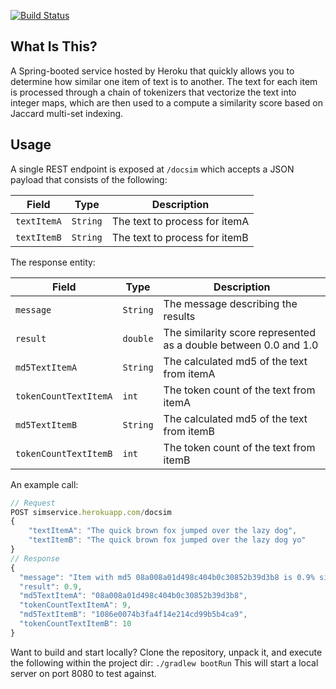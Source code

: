 [![Build Status](https://travis-ci.org/mdisalvo/simservice.svg)](https://travis-ci.org/mdisalvo/simservice)

What Is This?
-----
A Spring-booted service hosted by Heroku that quickly allows you to determine how similar one item of text is to another.  The text for each item is processed through a chain of tokenizers that vectorize the text into integer maps, which are then used to a compute a similarity score based on Jaccard multi-set indexing.

Usage
-----
A single REST endpoint is exposed at ```/docsim``` which accepts a JSON payload that consists of the following:

|      Field    |    Type    |        Description          |
|---------------|------------|-----------------------------|
|```textItemA```|```String```|The text to process for itemA|
|```textItemB```|```String```|The text to process for itemB|

The response entity:

|      Field              |    Type    |        Description                                             |
|-------------------------|------------|----------------------------------------------------------------|
|```message```            |```String```|The message describing the results                              |
|```result```             |```double```|The similarity score represented as a double between 0.0 and 1.0|
|```md5TextItemA```       |```String```|The calculated md5 of the text from itemA                       |
|```tokenCountTextItemA```|```int```   |The token count of the text from itemA                          |
|```md5TextItemB```       |```String```|The calculated md5 of the text from itemB                       |
|```tokenCountTextItemB```|```int```   |The token count of the text from itemB                          |

An example call:
```javascript
// Request
POST simservice.herokuapp.com/docsim
{
    "textItemA": "The quick brown fox jumped over the lazy dog",
    "textItemB": "The quick brown fox jumped over the lazy dog yo"
}
// Response
{
  "message": "Item with md5 08a008a01d498c404b0c30852b39d3b8 is 0.9% similar to item with md5 1086e0074b3fa4f14e214cd99b5b4ca9.",
  "result": 0.9,
  "md5TextItemA": "08a008a01d498c404b0c30852b39d3b8",
  "tokenCountTextItemA": 9,
  "md5TextItemB": "1086e0074b3fa4f14e214cd99b5b4ca9",
  "tokenCountTextItemB": 10
}
```

Want to build and start locally?  Clone the repository, unpack it, and execute the following within the project dir:
```./gradlew bootRun```
This will start a local server on port 8080 to test against.